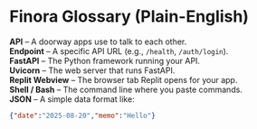 # Finora Glossary (Plain-English)

**API** – A doorway apps use to talk to each other.  
**Endpoint** – A specific API URL (e.g., `/health`, `/auth/login`).  
**FastAPI** – The Python framework running your API.  
**Uvicorn** – The web server that runs FastAPI.  
**Replit Webview** – The browser tab Replit opens for your app.  
**Shell / Bash** – The command line where you paste commands.  
**JSON** – A simple data format like:
```json
{"date":"2025-08-20","memo":"Hello"}
